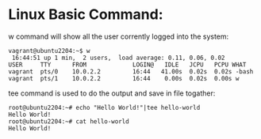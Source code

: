 # Linux Basic Command:

w command will show all the user corrently logged into the system:

```shell
vagrant@ubuntu2204:~$ w
 16:44:51 up 1 min,  2 users,  load average: 0.11, 0.06, 0.02
USER     TTY      FROM             LOGIN@   IDLE   JCPU   PCPU WHAT
vagrant  pts/0    10.0.2.2         16:44   41.00s  0.02s  0.02s -bash
vagrant  pts/1    10.0.2.2         16:44    0.00s  0.02s  0.00s w
```

tee command is used to do the output and save in file togather:

```
root@ubuntu2204:~# echo "Hello World!"|tee hello-world
Hello World!
root@ubuntu2204:~# cat hello-world 
Hello World!
```
